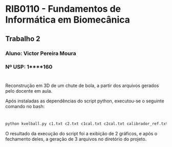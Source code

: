 
# RIB0110 - Fundamentos de Informática em Biomecânica
## Trabalho 2
### Aluno: Victor Pereira Moura
### Nº USP: 1****160
#
Reconstrução em 3D de um chute de bola, a partir dos arquivos gerados pelo docente em aula.

Após instaladas as dependências do script python, executou-se o seguinte comando no bash: 
#
```bash
python kvelball.py c1.txt c2.txt c1cal.txt c2cal.txt calibrador_ref.txt NOME_SAIDA
```

O resultado da execução do script foi a exibição de 2 gráficos, e após o fechamento deles, a geração de 3 arquivos no diretório do projeto.